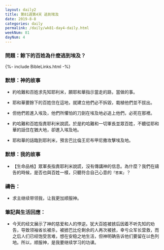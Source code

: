```yaml
---
layout: daily2
title: 第81週第4天 逃到埃及
date: 2019-8-8
categories: daily
permalink: /daily/wk81-day4-daily.html
weekNum: 81
dayNum: 4
---
```


### 問題：餘下的百姓為什麼逃到埃及？

{%- include BibleLinks.html -%}

### 默想：神的故事
+ 約哈難和百姓求先知耶利米，願耶和華指示當走的路，當做的事。

+ 耶和華要餘下的百姓住在這地，就建立他們必不拆毀，栽植他們並不拔出。

+ 但他們若進入埃及，他們所懼怕的刀劍在埃及地必追上他們，必死在那裡。

+ 約哈難和百姓指責耶利米說謊。於是約哈難和一切軍長並眾百姓，不聽從耶和華的話住在猶大地，卻進入埃及地。

+ 耶和華的話臨到耶利米，預言巴比倫王尼布甲尼撒攻擊埃及地。


### 默想：我的故事
+ 【生命品格】眾軍長指責耶利米說謊，沒有傳講神的信息。為什麼？我們在禱告的時候，是否也與百姓一樣，只聽符合自己心意的`「答案」`？


### 禱告：

+ 求主继续带领我，让我更加顺服神。

### 筆記與生活回應：

+ 今天的经文展示了神的慈爱和人的悖逆。犹大百姓被掳后因着不听先知的劝告，导致领袖省长被杀，被掳巴比伦剩余的人再次被掳，幸亏众军长营救，而之后人们已经饱受苦难，想在安稳之地生活，但神明确告诉他们要留在以色列地。所以，顺服神，是我要继续学习的功课。

